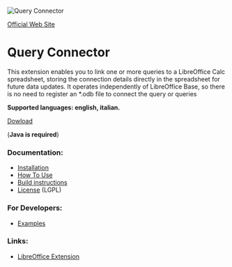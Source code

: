 ![Query Connector](https://raw.githubusercontent.com/balthier82/queryconnector/master/help/images/QueryConnector.png)

[Official Web Site](http://balthier82.github.io/queryconnector/)

# Query Connector

This extension enables you to link one or more queries to a LibreOffice Calc spreadsheet, storing the connection details directly in the spreadsheet for future data updates. It operates independently of LibreOffice Base, so there is no need to register an *.odb file to connect the query or queries

**Supported languages: english, italian.**

[Dowload](https://github.com/balthier82/queryconnector/releases)

(**Java is required**)

### Documentation:

* [Installation](https://github.com/balthier82/queryconnector/blob/master/help/HowToInstall.md)
* [How To Use](https://github.com/balthier82/queryconnector/blob/master/help/HowToUse.md)
* [Build instructions](https://github.com/balthier82/queryconnector/blob/master/help/Build.md)
* [License](https://github.com/balthier82/queryconnector/blob/master/help/License.md) (LGPL)

### For Developers:
* [Examples](https://github.com/balthier82/queryconnector/blob/master/help/Examples.md)

### Links:

 * [LibreOffice Extension](http://extensions.libreoffice.org/extensions/queryconnector)




